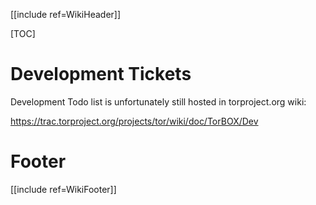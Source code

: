 [[include ref=WikiHeader]]

[TOC]

# Development Tickets #
Development Todo list is unfortunately still hosted in torproject.org wiki:

https://trac.torproject.org/projects/tor/wiki/doc/TorBOX/Dev

# Footer #
[[include ref=WikiFooter]]